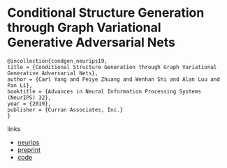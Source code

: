 # Conditional Structure Generation through Graph Variational Generative Adversarial Nets

```
@incollection{condgen_neurips19,
title = {Conditional Structure Generation through Graph Variational Generative Adversarial Nets},
author = {Carl Yang and Peiye Zhuang and Wenhan Shi and Alan Luu and Pan Li},
booktitle = {Advances in Neural Information Processing Systems (NeurIPS) 32},
year = {2019},
publisher = {Curran Associates, Inc.}
}
```

links
- [neurips](https://nips.cc/Conferences/2019/Schedule?showEvent=13353)
- [preprint](http://jiyang3.web.engr.illinois.edu/files/condgen.pdf)
- [code](https://github.com/KelestZ/CondGen)
